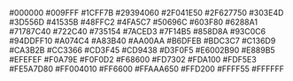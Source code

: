 #000000
#009FFF
#1CFF7B
#29394060
#2F041E50
#2F627750
#303E4D
#3D556D
#41535B
#48FFC2
#4FA5C7
#50696C
#603F80
#6288A1
#71787C40
#722C40
#735154
#7ACED3
#7F14B5
#858D8A
#93C0C6
#94DDFF10
#A074C4
#A83B40
#AA00AA
#B6DFEB
#BDC3C7
#C136D9
#CA3B2B
#CC3366
#CD3F45
#CD9438
#D3F0F5
#E6002B90
#E889B5
#EFEFEF
#F0A79E
#F0F0D2
#F68600
#FD7302
#FDA100
#FDF5E3
#FE5A7D80
#FF004010
#FF6600
#FFAAA650
#FFD200
#FFFF55
#FFFFFF
